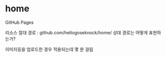 # home
GitHub Pages

리소스 절대 경로 : github.com/hellogoseknock/home/
상대 경로는 어떻게 표현하는가?

이미지등을 업로드한 경우 적용되는데 몇 분 걸림
